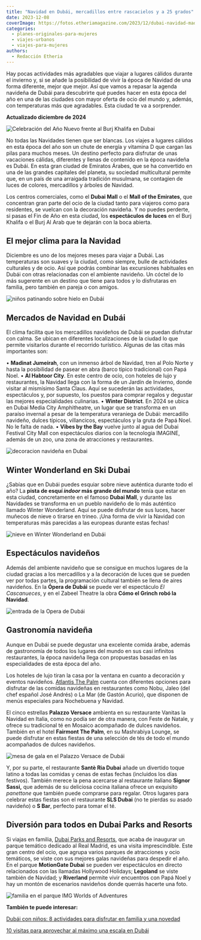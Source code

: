```yaml
---
title: "Navidad en Dubái, mercadillos entre rascacielos y a 25 grados"
date: 2023-12-08
coverImage: https://fotos.etheriamagazine.com/2023/12/dubai-navidad-madinat-jumeirah.jpg
categories: 
  - planes-originales-para-mujeres
  - viajes-urbanos
  - viajes-para-mujeres
authors: 
  - Redacción Etheria
---
```


Hay pocas actividades más agradables que viajar a lugares cálidos durante el invierno y, 
si se añade la posibilidad de vivir la época de Navidad de una forma diferente, mejor 
que mejor. Así que vamos a repasar la agenda navideña de Dubái para descubrirte qué 
puedes hacer en esta época del año en una de las ciudades con mayor oferta de ocio del 
mundo y, además, con temperaturas más que agradables. Esta ciudad te va a sorprender. 

**Actualizado diciembre de 2024** 

![Celebración del Año Nuevo frente al Burj Khalifa en Dubai](https://fotos.etheriamagazine.com/2023/12/dubai-burj-khalifa-ano-nuevo.jpg "Celebración del Año Nuevo frente al Burj Khalifa. © Turismo de Dubái.")

No todas las Navidades tienen que ser blancas. Los viajes a lugares cálidos en esta 
época del año son un chute de energía y vitamina D que cargan las pilas para muchos 
meses. Un destino perfecto para disfrutar de unas vacaciones cálidas, diferentes y 
llenas de contenido en la época navideña es Dubái. En esta gran ciudad de Emiratos 
Árabes, que se ha convertido en una de las grandes capitales del planeta, su sociedad 
multicultural permite que, en un país de una arraigada tradición musulmana, se contagien 
de luces de colores, mercadillos y árboles de Navidad. 

Los centros comerciales, como el **Dubai Mall** o el **Mall of the Emirates**, que 
concentran gran parte del ocio de la ciudad tanto para viajeros como para residentes, se 
vuelcan con la decoración navideña. Y no puedes perderte, si pasas el Fin de Año en esta 
ciudad, los **espectáculos de luces** en el Burj Khalifa o el Burj Al Arab que te 
dejarán con la boca abierta. 

## El mejor clima para la Navidad

Diciembre es uno de los mejores meses para viajar a Dubái. Las temperaturas son suaves y 
la ciudad, como siempre, bulle de actividades culturales y de ocio. Así que podrás 
combinar las excursiones habituales en Dubái con otras relacionadas con el ambiente 
navideño. Un cóctel de lo más sugerente en un destino que tiene para todos y lo 
disfrutaras en familia, pero también en pareja o con amigos. 

![niños patinando sobre hielo en Dubái](https://fotos.etheriamagazine.com/2023/12/dubai-navidad-patinaje-hielo.jpg "Aunque Dubái viva un eterno verano en Navidad es posible patinar sobre hielo. © Turismo de Dubái.")

## Mercados de Navidad en Dubái

El clima facilita que los mercadillos navideños de Dubái se puedan disfrutar con calma. 
Se ubican en diferentes localizaciones de la ciudad lo que permite visitarlos durante el 
recorrido turístico. Algunas de las citas más importantes son: 

• **Madinat Jumeirah**, con un inmenso árbol de Navidad, tren al Polo Norte y hasta la 
posibilidad de pasear en abra (barco típico tradicional) con Papá Noel. • **Al Habtoor 
City**. En este centro de ocio, con hoteles de lujo y restaurantes, la Navidad llega con 
la forma de un Jardín de Invierno, donde visitar al mismísimo Santa Claus. Aquí se 
sucederán las actividades, espectáculos y, por supuesto, los puestos para comprar 
regalos y degustar las mejores especialidades culinarias. • **Winter District**. En 2024 
se ubica en Dubai Media City Amphitheatre, un lugar que se transforma en un paraíso 
invernal a pesar de la temperatura veraniega de Dubái: mercadillo navideño, dulces 
típicos, villancicos, espectáculos y la gruta de Papá Noel. No le falta de nada. • 
**Vibes by the Bay** vuelve junto al agua del Dubai Festival City Mall con espectáculos 
diarios con la tecnología IMAGINE, además de un zoo, una zona de atracciones y 
restaurantes. 

![decoracion navideña en Dubai](https://fotos.etheriamagazine.com/2023/12/dubai-navidad-madinat-jumeirah.jpg "En Madinat Jumeirah se celebra un bonito mercado de Navidad.")

## Winter Wonderland en Ski Dubai

¿Sabías que en Dubái puedes esquiar sobre nieve auténtica durante todo el año? La 
**pista de esquí _indoor_ más grande del mundo** tenía que estar en esta ciudad, 
concretamente en el famoso **Dubai Mall**, y durante las Navidades se transforma en un 
pueblo navideño de lo más auténtico llamado Winter Wonderland. Aquí se puede disfrutar 
de sus luces, hacer muñecos de nieve o tirarse en trineo. ¡Una forma de vivir la Navidad 
con temperaturas más parecidas a las europeas durante estas fechas! 

![nieve en Winter Wonderland en Dubái](https://fotos.etheriamagazine.com/2023/12/dubai-navidad-ski-dubai.jpg "Winter Wonderland lleva un pueblo navideño al corazón del Dubai Mall. © Turismo de Dubái.")

## Espectáculos navideños

Además del ambiente navideño que se consigue en muchos lugares de la ciudad gracias a 
los mercadillos y a la decoración de luces que se pueden ver por todas partes, la 
programación cultural también se llena de aires navideños. En la **Ópera de Dubái** se 
puede ver el espectáculo _El Cascanueces_, y en el Zabeel Theatre la obra **Cómo el 
Grinch robó la Navidad**. 

![entrada de la Opera de Dubái](https://fotos.etheriamagazine.com/2023/12/Dubai-navidad-Opera-House-.jpg "Los espectáculos de la Ópera de Dubái son una cita imprescindible en las Navidades. © Turismo de Dubái.")

## Gastronomía navideña

Aunque en Dubái se puede degustar una excelente comida árabe, además de gastronomía de 
todos los lugares del mundo en sus casi infinitos restaurantes, la época navideña llega 
con propuestas basadas en las especialidades de esta época del año. 

Los hoteles de lujo tiran la casa por la ventana en cuanto a decoración y eventos 
navideños. [Atlantis The Palm](https://www.atlantis.com/) cuenta con diferentes opciones 
para disfrutar de las comidas navideñas en restaurantes como Nobu, Jaleo (del chef 
español José Andrés) o La Mar (de Gastón Acurio), que disponen de menús especiales para 
Nochebuena y Navidad. 

El cinco estrellas **Palazzo Versace** ambienta en su restaurante Vanitas la Navidad en 
Italia, como no podía ser de otra manera, con Feste de Natale, y ofrece su tradicional 
té en Mosaico acompañado de dulces navideños. También en el hotel **Fairmont The Palm**, 
en su Mashrabiya Lounge, se puede disfrutar en estas fiestas de una selección de tés de 
todo el mundo acompañados de dulces navideños. 

![mesa de gala en el Palazzo Versace de Dubái](https://fotos.etheriamagazine.com/2023/12/Dubai-navidad-Palazzo-Versace.jpg "Elegante mesa en el hotel Palazzo Versace. © Turismo de Dubái.")

Y, por su parte, el restaurante **Santè Ria Dubai** añade un divertido toque latino a 
todas las comidas y cenas de estas fechas (incluidos los días festivos). También merece 
la pena acercarse al restaurante italiano **Signor Sassi,** que además de su deliciosa 
cocina italiana ofrece un exquisito _panettone_ que también puede comprarse para 
regalar. Otros lugares para celebrar estas fiestas son el restaurante **SLS Dubai** (no 
te pierdas su asado navideño) o **S Bar**, perfecto para tomar el té. 

## Diversión para todos en Dubai Parks and Resorts

Si viajas en familia, [Dubai Parks and Resorts](http://www.dubaiparksandresorts.com), 
que acaba de inaugurar un parque temático dedicado al Real Madrid, es una visita 
imprescindible. Este gran centro del ocio, que agrupa varios parques de atracciones y 
ocio temáticos, se viste con sus mejores galas navideñas para despedir el año. En el 
parque **MotionGate Dubai** se pueden ver espectáculos en directo relacionados con las 
llamadas Hollywood Holidays; **Legoland** se viste también de Navidad; y **Riverland** 
permite vivir encuentros con Papá Noel y hay un montón de escenarios navideños donde 
querrás hacerte una foto. 

![familia en el parque IMG Worlds of Adventures](https://fotos.etheriamagazine.com/2023/12/dubai-navidad-IMG-WORLDS-OF-ADVENTURES.jpg "Ambientación navideña en © IMG Worlds of Adventures.")

**También te puede interesar:** 

[Dubái con niños: 8 actividades para disfrutar en familia y una 
novedad](https://etheriamagazine.com/2022/02/25/dubai-con-ninos-actividades-y-excursiones/) 

[10 visitas para aprovechar al máximo una escala en 
Dubái](https://etheriamagazine.com/2019/05/31/como-aprovechar-una-escala-en-dubai/)

